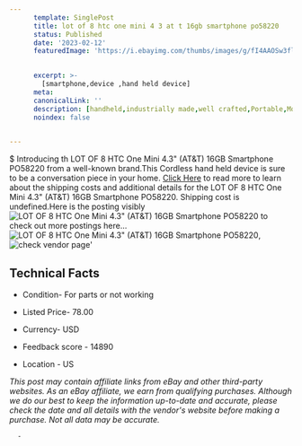 ```yaml
---
      template: SinglePost
      title: lot of 8 htc one mini 4 3 at t 16gb smartphone po58220
      status: Published
      date: '2023-02-12'
      featuredImage: 'https://i.ebayimg.com/thumbs/images/g/fI4AAOSw3flhfG3g/s-l225.jpg'
       

      excerpt: >-
        [smartphone,device ,hand held device]
      meta:
      canonicalLink: ''
      description: [handheld,industrially made,well crafted,Portable,Mobile,Compact,Convenient,Lightweight,Maneuverable,Man-portable,Miniature,Carriable,Hand-held,Light,Holdable,Transportable,Mobile device,Pocket-sized,On-the-go,Wireless,Cordless,Compact size,Convenient size, smartphone,device ,hand held device]
      noindex: false
      

---
```

$
      Introducing th LOT OF 8 HTC One Mini 4.3" (AT&T) 16GB Smartphone PO58220 from a well-known brand.This Cordless hand held device is sure to be a conversation piece in your home. [Click Here](https://www.ebay.com/itm/224667532671?hash=item344f3a7d7f%3Ag%3AfI4AAOSw3flhfG3g&mkevt=1&mkcid=1&mkrid=711-53200-19255-0&campid=%253CePNCampaignId%253E&customid=%253CreferenceId%253E&toolid=10049) to read more to learn about the shipping costs and additional details for the LOT OF 8 HTC One Mini 4.3" (AT&T) 16GB Smartphone PO58220. Shipping cost is undefined.Here is the posting visibly ![LOT OF 8 HTC One Mini 4.3" (AT&T) 16GB Smartphone PO58220](https://i.ebayimg.com/thumbs/images/g/fI4AAOSw3flhfG3g/s-l225.jpg) to check out more postings here... ![LOT OF 8 HTC One Mini 4.3" (AT&T) 16GB Smartphone PO58220](https://i.ebayimg.com/images/g/fI4AAOSw3flhfG3g/s-l1200.jpg), ![check vendor page](https://origin-galleryplus.ebayimg.com/ws/web/224667532671_2_0_1/225x225.jpg)'

      

 ## Technical Facts 



     
      

 - Condition- For parts or not working 


      

 - Listed Price- 78.00 


      

 - Currency- USD 


      

 - Feedback score - 14890 


      

 - Location - US 


      
      

 *_This post may contain affiliate links from eBay and other third-party websites. As an eBay affiliate, we earn from qualifying purchases. Although we do our best to keep the information up-to-date and accurate, please check the date and all details with the vendor's website before making a purchase. Not all data may be accurate._*




      -
